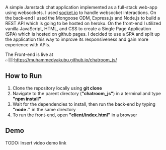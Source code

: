 A simple Jamstack chat application implemented as a full-stack web-app using websockets. I used [socket.io](https://socket.io/) to handle websocket interactions. 
On the back-end I used the Mongoose ODM, Express.js and Node.js to build a REST API which is going to be hosted on heroku.
On the front-end I utilized vanilla JavaScript, HTML, and CSS to create a Single Page Application (SPA) which is hosted on github pages. I decided to use a SPA and split up the application this way to improve its responsiveness and gain more experience with APIs.

The Front-end is live at 👉🏽:https://muhammedyakubu.github.io/chatroom_js/ 

## How to Run
1. Clone the repository locally using __git clone__
2. Navigate to the parent directory (__"chatroom_js"__) in a terminal and type __"npm install"__
3. Wait for the dependencies to install, then run the back-end by typing __"node ."__ in the same directory 
4. To run the front-end, open __"client/index.html"__ in a browser

## Demo
TODO: Insert video demo link 
